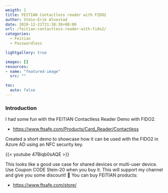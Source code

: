 ```yaml
---
weigth: 1
title: FEITIAN Contactless reader with FIDO2
author: Stein-Erik Alvestad
date: 2020-12-21T21:38:38+00:00
url: /feitian-contactless-reader-with-fido2/
categories:
  - Feitian
  - Passwordless

lightgallery: true

images: []
resources:
- name: "featured-image"
  src: ""

toc:
  auto: false
---
```

### Introduction

I had some fun with the FEITIAN Contactless Reader Demo with FIDO2.  
  
* https://www.ftsafe.com/Products/Card_Reader/Contactless

Created a short demo to showcase how it can be used with the FIDO2 in Azure AD using an NFC security key.


{{< youtube 47Biqb0sAQE >}}


This looks like a good use case for shared devices or multi-user device. Use Coupon CODE Stein-20 when you buy it. This will support my channel and give you some discount! 🙂 
You can buy FEITIAN products:
* https://www.ftsafe.com/store/